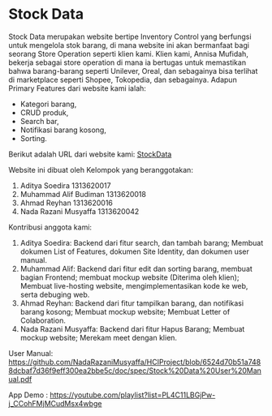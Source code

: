 # Stock Data
Stock Data merupakan website bertipe Inventory Control yang berfungsi untuk mengelola stok barang, di mana website ini akan bermanfaat bagi seorang Store Operation seperti klien kami. Klien kami, Annisa Mufidah, bekerja sebagai store operation di mana ia bertugas untuk memastikan bahwa barang-barang seperti Unilever, Oreal, dan sebagainya bisa terlihat di marketplace seperti Shopee, Tokopedia, dan sebagainya. Adapun Primary Features dari website kami ialah: 
<ul>
  <li>Kategori barang, </li>
  <li>CRUD produk, </li>
  <li>Search bar, </li> 
  <li>Notifikasi barang kosong, </li> 
  <li>Sorting. </li> 
</ul>

 Berikut adalah URL dari website kami: <a href="http://stockdata.great-site.net/" target="_blank">StockData</a>
 
 Website ini dibuat oleh Kelompok yang beranggotakan:
 
 1. Aditya Soedira 1313620017
 2. Muhammad Alif Budiman 1313620018
 3. Ahmad Reyhan 1313620016
 4. Nada Razani Musyaffa 1313620042
 
 
 Kontribusi anggota kami:  
 1. Aditya Soedira: Backend dari fitur search, dan tambah barang; Membuat dokumen List of Features, dokumen Site Identity, dan dokumen user manual.  
 2. Muhammad Alif: Backend dari fitur edit dan sorting barang, membuat bagian Frontend; membuat mockup website (Diterima oleh klien); Membuat live-hosting website, mengimplementasikan kode ke web, serta debuging web.  
 3. Ahmad Reyhan: Backend dari fitur tampilkan barang, dan notifikasi barang kosong; Membuat mockup website; Membuat Letter of Colaboration.  
 4. Nada Razani Musyaffa: Backend dari fitur Hapus Barang; Membuat mockup website; Merekam meet dengan klien.


User Manual: https://github.com/NadaRazaniMusyaffa/HCIProject/blob/6524d70b51a7488dcbaf7d36f9eff300ea2bbe5c/doc/spec/Stock%20Data%20User%20Manual.pdf

App Demo : https://youtube.com/playlist?list=PL4C11LBGjPw-j_CCohFMjMCudMsx4wbge
